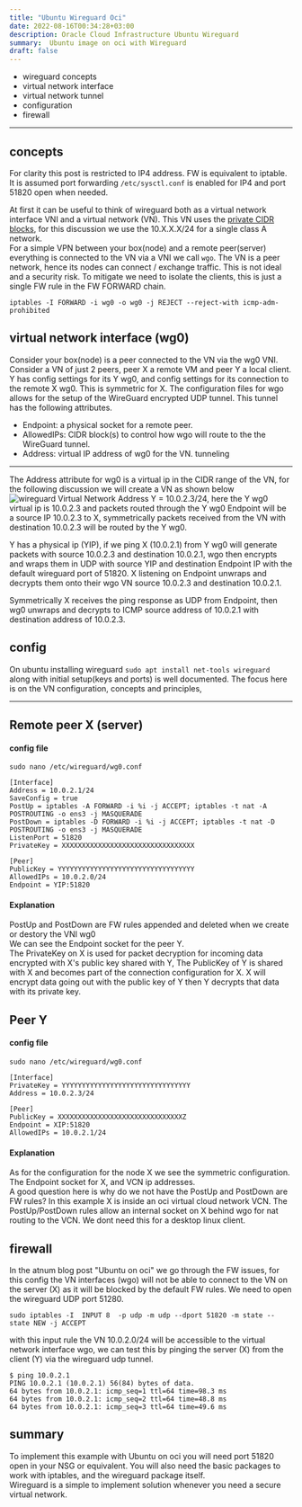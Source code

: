 ```yaml
---
title: "Ubuntu Wireguard Oci"
date: 2022-08-16T00:34:28+03:00
description: Oracle Cloud Infrastructure Ubuntu Wireguard
summary:  Ubuntu image on oci with Wireguard
draft: false
---
```

- wireguard concepts 
- virtual network interface
- virtual network tunnel
- configuration
- firewall
------
concepts
----------
For clarity this post is restricted to IP4 address. FW is equivalent to iptable. It is assumed port forwarding ```/etc/sysctl.conf``` is enabled for IP4 and port 51820 open when needed.

At first it can be useful to think of wireguard both as a virtual network interface VNI and a virtual network (VN). This VN uses the [private CIDR blocks](https://en.wikipedia.org/wiki/Private_network#Private_IPv4_addresses), for this discussion we use the 10.X.X.X/24 for a single class A network.  
For a simple VPN between your box(node) and a remote peer(server) everything is connected to the VN via a VNI we call `wgo`. The VN is a peer network, hence its nodes can connect / exchange traffic. This is not ideal and a security risk. To mitigate we need to isolate the clients, this is just a single FW rule in the FW FORWARD chain.
```
iptables -I FORWARD -i wg0 -o wg0 -j REJECT --reject-with icmp-adm-prohibited
```
virtual network interface (wg0)
----------
Consider your box(node) is a peer connected to the VN via the wg0 VNI. Consider a VN of just 2 peers, peer X a remote VM and peer Y a local client.  
Y has config settings for its Y wg0, and config settings for its connection to the remote X wg0. This is symmetric for X. The configuration files for wgo allows for the setup of the WireGuard encrypted UDP tunnel. This tunnel has the following attributes. 
- Endpoint:  a physical socket for a remote peer.
- AllowedIPs: CIDR block(s) to control how wgo will route to the the WireGuard tunnel.
- Address:  virtual IP address of wg0 for the VN.
tunneling
----------
The Address attribute for wg0 is a virtual ip in the CIDR range of the VN, for the following discussion we will create a VN as shown below  
![wireguard Virtual Network](/image/wgVN.png)
Address Y = 10.0.2.3/24, here the Y wg0 virtual ip is 10.0.2.3 and packets routed through the Y wg0 Endpoint will be a source IP 10.0.2.3 to X, symmetrically packets received from the VN with destination 10.0.2.3 will be routed by the Y wg0.  

Y has a physical ip (YIP), if we ping X (10.0.2.1) from Y wg0 will generate packets with source 10.0.2.3 and destination 10.0.2.1, wgo then encrypts and wraps them in UDP with source YIP and destination Endpoint IP with the default wireguard port of 51820. X listening on Endpoint unwraps and decrypts them onto their wgo VN source 10.0.2.3 and destination 10.0.2.1.   

Symmetrically X receives the ping response as UDP from Endpoint, then wg0 unwraps and decrypts to ICMP source address of 10.0.2.1 with destination address of 10.0.2.3.

config
----------
On ubuntu installing wireguard ```sudo apt install net-tools wireguard``` along with initial setup(keys and ports) is well documented. The focus here is on the VN configuration, concepts and principles,

------
Remote peer X (server)
----------
#### config file 
```
sudo nano /etc/wireguard/wg0.conf
```
```
[Interface]
Address = 10.0.2.1/24
SaveConfig = true
PostUp = iptables -A FORWARD -i %i -j ACCEPT; iptables -t nat -A POSTROUTING -o ens3 -j MASQUERADE
PostDown = iptables -D FORWARD -i %i -j ACCEPT; iptables -t nat -D POSTROUTING -o ens3 -j MASQUERADE
ListenPort = 51820
PrivateKey = XXXXXXXXXXXXXXXXXXXXXXXXXXXXXXXXX

[Peer]
PublicKey = YYYYYYYYYYYYYYYYYYYYYYYYYYYYYYYYYY
AllowedIPs = 10.0.2.0/24
Endpoint = YIP:51820
```
#### Explanation
PostUp and PostDown are FW rules appended and deleted when we create or destory the VNI wg0  
We can see the Endpoint socket for the peer Y.  
The PrivateKey on X is used for packet decryption for incoming data encrypted with X's public key shared with Y, The PublicKey of Y is shared with X and becomes part of the connection configuration for X. X will encrypt data going out with the public key of Y then Y decrypts that data with its private key. 

Peer Y
----------

#### config file 
```
sudo nano /etc/wireguard/wg0.conf
```
```
[Interface]
PrivateKey = YYYYYYYYYYYYYYYYYYYYYYYYYYYYYYYY
Address = 10.0.2.3/24

[Peer]
PublicKey = XXXXXXXXXXXXXXXXXXXXXXXXXXXXXXXZ
Endpoint = XIP:51820
AllowedIPs = 10.0.2.1/24
```
#### Explanation
As for the configuration for the node X we see the symmetric configuration. The Endpoint socket for X, and VCN ip addresses.  
A good question here is why do we not have the PostUp and PostDown are FW rules?  In this example X is inside an oci virtual cloud network VCN. The PostUp/PostDown rules allow an internal socket on X behind wgo for nat routing to the VCN. We dont need this for a desktop linux client.

firewall
----------
In the atnum blog post "Ubuntu on oci" we go through the FW issues, for this config the VN interfaces (wgo) will not be able to connect to the VN on the server (X) as it will be blocked by the default FW rules. We need to open the wireguard UDP port 51280.
```
sudo iptables -I  INPUT 8  -p udp -m udp --dport 51820 -m state --state NEW -j ACCEPT
```  
with this input rule the VN 10.0.2.0/24 will be accessible to the virtual network interface wgo, we can test this by pinging the server (X) from the client (Y) via the wireguard udp tunnel.
```
$ ping 10.0.2.1
PING 10.0.2.1 (10.0.2.1) 56(84) bytes of data.
64 bytes from 10.0.2.1: icmp_seq=1 ttl=64 time=98.3 ms
64 bytes from 10.0.2.1: icmp_seq=2 ttl=64 time=48.8 ms
64 bytes from 10.0.2.1: icmp_seq=3 ttl=64 time=49.6 ms
```
summary
----------
To implement this example with Ubuntu on oci you will need port 51820 open in your NSG or equivalent. You will also need the  basic packages to work with iptables,  and the wireguard package itself.  
Wireguard is a simple to implement solution whenever you need a secure virtual network.